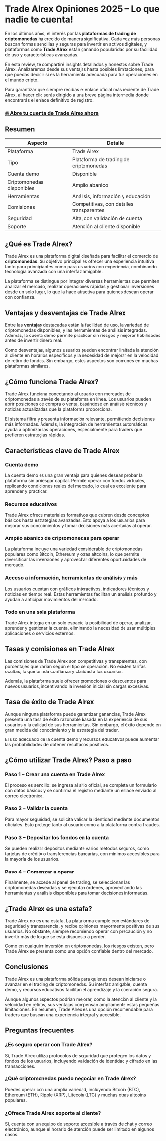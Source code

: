 # Trade Alrex Opiniones 2025 – Lo que nadie te cuenta!
 

En los últimos años, el interés por las **plataformas de trading de criptomonedas** ha crecido de manera significativa. Cada vez más personas buscan formas sencillas y seguras para invertir en activos digitales, y plataformas como **Trade Alrex** están ganando popularidad por su facilidad de uso y características avanzadas.

En esta review, te compartiré insights detallados y honestos sobre Trade Alrex. Analizaremos desde sus ventajas hasta posibles limitaciones, para que puedas decidir si es la herramienta adecuada para tus operaciones en el mundo cripto.

Para garantizar que siempre recibas el enlace oficial más reciente de Trade Alrex, al hacer clic serás dirigido a una breve página intermedia donde encontrarás el enlace definitivo de registro.

### [🔥 Abre tu cuenta de Trade Alrex ahora](https://github.com/Katrina29Mendoza/awesome-shell/blob/master/422es.md)
## Resumen

| Aspecto                  | Detalle                                   |
|--------------------------|-------------------------------------------|
| Plataforma               | Trade Alrex                               |
| Tipo                     | Plataforma de trading de criptomonedas   |
| Cuenta demo              | Disponible                               |
| Criptomonedas disponibles| Amplio abanico                           |
| Herramientas             | Análisis, información y educación       |
| Comisiones               | Competitivas, con detalles transparentes|
| Seguridad                | Alta, con validación de cuenta           |
| Soporte                  | Atención al cliente disponible           |

## ¿Qué es Trade Alrex?

Trade Alrex es una plataforma digital diseñada para facilitar el comercio de **criptomonedas**. Su objetivo principal es ofrecer una experiencia intuitiva tanto para principiantes como para usuarios con experiencia, combinando tecnología avanzada con una interfaz amigable.

La plataforma se distingue por integrar diversas herramientas que permiten analizar el mercado, realizar operaciones rápidas y gestionar inversiones desde un solo lugar, lo que la hace atractiva para quienes desean operar con confianza.

## Ventajas y desventajas de Trade Alrex

Entre las **ventajas** destacadas están la facilidad de uso, la variedad de criptomonedas disponibles, y las herramientas de análisis integradas. Además, la cuenta demo permite practicar sin riesgos y mejorar habilidades antes de invertir dinero real.

Como desventajas, algunos usuarios pueden encontrar limitada la atención al cliente en horarios específicos y la necesidad de mejorar en la velocidad de retiro de fondos. Sin embargo, estos aspectos son comunes en muchas plataformas similares.

## ¿Cómo funciona Trade Alrex?

Trade Alrex funciona conectando al usuario con mercados de criptomonedas a través de su plataforma en línea. Los usuarios pueden abrir posiciones de compra o venta, basándose en análisis técnicos y noticias actualizadas que la plataforma proporciona.

El sistema filtra y presenta información relevante, permitiendo decisiones más informadas. Además, la integración de herramientas automáticas ayuda a optimizar las operaciones, especialmente para traders que prefieren estrategias rápidas.

## Características clave de Trade Alrex

### Cuenta demo

La cuenta demo es una gran ventaja para quienes desean probar la plataforma sin arriesgar capital. Permite operar con fondos virtuales, replicando condiciones reales del mercado, lo cual es excelente para aprender y practicar.

### Recursos educativos

Trade Alrex ofrece materiales formativos que cubren desde conceptos básicos hasta estrategias avanzadas. Esto apoya a los usuarios para mejorar sus conocimientos y tomar decisiones más acertadas al operar.

### Amplio abanico de criptomonedas para operar

La plataforma incluye una variedad considerable de criptomonedas populares como Bitcoin, Ethereum y otras altcoins, lo que permite diversificar las inversiones y aprovechar diferentes oportunidades de mercado.

### Acceso a información, herramientas de análisis y más

Los usuarios cuentan con gráficos interactivos, indicadores técnicos y noticias en tiempo real. Estas herramientas facilitan un análisis profundo y ayudan a anticipar movimientos del mercado.

### Todo en una sola plataforma

Trade Alrex integra en un solo espacio la posibilidad de operar, analizar, aprender y gestionar la cuenta, eliminando la necesidad de usar múltiples aplicaciones o servicios externos.

## Tasas y comisiones en Trade Alrex

Las comisiones de Trade Alrex son competitivas y transparentes, con porcentajes que varían según el tipo de operación. No existen tarifas ocultas, lo que brinda confianza y claridad a los usuarios.

Además, la plataforma suele ofrecer promociones o descuentos para nuevos usuarios, incentivando la inversión inicial sin cargas excesivas.

## Tasa de éxito de Trade Alrex

Aunque ninguna plataforma puede garantizar ganancias, Trade Alrex presenta una tasa de éxito razonable basada en la experiencia de sus usuarios y la calidad de sus herramientas. Sin embargo, el éxito depende en gran medida del conocimiento y la estrategia del trader.

El uso adecuado de la cuenta demo y recursos educativos puede aumentar las probabilidades de obtener resultados positivos.

## ¿Cómo utilizar Trade Alrex? Paso a paso

### Paso 1 – Crear una cuenta en Trade Alrex

El proceso es sencillo: se ingresa al sitio oficial, se completa un formulario con datos básicos y se confirma el registro mediante un enlace enviado al correo electrónico.

### Paso 2 – Validar la cuenta

Para mayor seguridad, se solicita validar la identidad mediante documentos oficiales. Esto protege tanto al usuario como a la plataforma contra fraudes.

### Paso 3 – Depositar los fondos en la cuenta

Se pueden realizar depósitos mediante varios métodos seguros, como tarjetas de crédito o transferencias bancarias, con mínimos accesibles para la mayoría de los usuarios.

### Paso 4 – Comenzar a operar

Finalmente, se accede al panel de trading, se seleccionan las criptomonedas deseadas y se ejecutan órdenes, aprovechando las herramientas y análisis disponibles para tomar decisiones informadas.

## ¿Trade Alrex es una estafa?

Trade Alrex no es una estafa. La plataforma cumple con estándares de seguridad y transparencia, y recibe opiniones mayormente positivas de sus usuarios. No obstante, siempre recomiendo operar con precaución y no invertir más de lo que se está dispuesto a perder.

Como en cualquier inversión en criptomonedas, los riesgos existen, pero Trade Alrex se presenta como una opción confiable dentro del mercado.

## Conclusiones

Trade Alrex es una plataforma sólida para quienes desean iniciarse o avanzar en el trading de criptomonedas. Su interfaz amigable, cuenta demo, y recursos educativos facilitan el aprendizaje y la operación segura.

Aunque algunos aspectos podrían mejorar, como la atención al cliente y la velocidad en retiros, sus ventajas compensan ampliamente estas pequeñas limitaciones. En resumen, Trade Alrex es una opción recomendable para traders que buscan una experiencia integral y accesible.

## Preguntas frecuentes

### ¿Es seguro operar con Trade Alrex?

Sí, Trade Alrex utiliza protocolos de seguridad que protegen los datos y fondos de los usuarios, incluyendo validación de identidad y cifrado en las transacciones.

### ¿Qué criptomonedas puedo negociar en Trade Alrex?

Puedes operar con una amplia variedad, incluyendo Bitcoin (BTC), Ethereum (ETH), Ripple (XRP), Litecoin (LTC) y muchas otras altcoins populares.

### ¿Ofrece Trade Alrex soporte al cliente?

Sí, cuenta con un equipo de soporte accesible a través de chat y correo electrónico, aunque el horario de atención puede ser limitado en algunos casos.